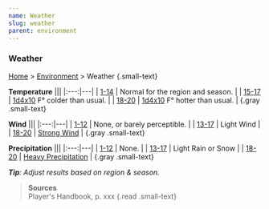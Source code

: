 ```yaml
---
name: Weather
slug: weather
parent: environment
---
```

### Weather
[Home](home) > [Environment](environment) > Weather {.small-text}

**Temperature**
|||
|:---:|---|
| [1-14](/roll/1d20)  | Normal for the region and season. |
| [15-17](/roll/1d20) | [1d4x10](/roll/1d4*10) F° colder than usual. |
| [18-20](/roll/1d20) | [1d4x10](/roll/1d4*10) F° hotter than usual. |
{.gray .small-text}

**Wind**
|||
|:---:|---|
| [1-12](/roll/1d20)  | None, or barely perceptible. |
| [13-17](/roll/1d20) | Light Wind |
| [18-20](/roll/1d20) | [Strong Wind](strong-wind) |
{.gray .small-text}

**Precipitation**
|||
|:---:|---|
| [1-12](/roll/1d20)  | None. |
| [13-17](/roll/1d20) | Light Rain or Snow |
| [18-20](/roll/1d20) | [Heavy Precipitation](heavy-precipitation) |
{.gray .small-text}

***Tip**: Adjust results based on region & season.*

> **Sources** <br/>
> Player's Handbook, p. xxx
{.read .small-text}

